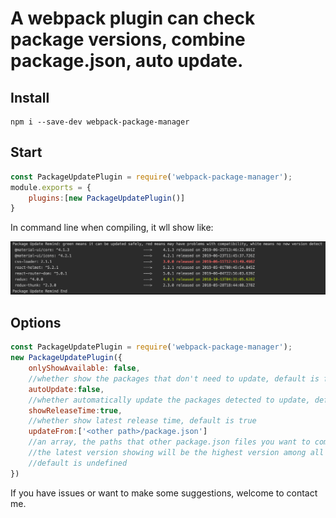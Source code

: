 # A webpack plugin can check package versions, combine package.json, auto update.

## Install

```
npm i --save-dev webpack-package-manager
```

## Start

```JavaScript
const PackageUpdatePlugin = require('webpack-package-manager');
module.exports = {
    plugins:[new PackageUpdatePlugin()]
}
```
In command line when compiling, it wll show like:

<img src='screen_shot.png' width='800'/>


## Options

```JavaScript
const PackageUpdatePlugin = require('webpack-package-manager');
new PackageUpdatePlugin({
    onlyShowAvailable: false,                   
    //whether show the packages that don't need to update, default is false
    autoUpdate:false,                           
    //whether automatically update the packages detected to update, default is false
    showReleaseTime:true,                       
    //whether show latest release time, default is true
    updateFrom:['<other path>/package.json']    
    //an array, the paths that other package.json files you want to combine, if set this options, 
    //the latest version showing will be the highest version among all files instead of npm latest
    //default is undefined
})
```

If you have issues or want to make some suggestions, welcome to contact me. 
